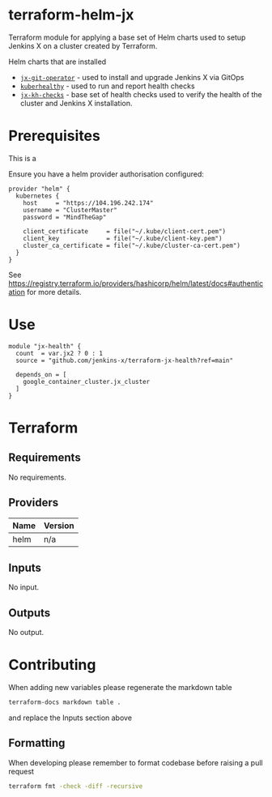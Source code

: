 # terraform-helm-jx

Terraform module for applying a base set of Helm charts used to setup Jenkins X on a cluster created by Terraform.

Helm charts that are installed
- [`jx-git-operator`](https://github.com/jenkins-x/jx-git-operator) - used to install and upgrade Jenkins X via GitOps
- [`kuberhealthy`](https://github.com/Comcast/kuberhealthy) - used to run and report health checks
- [`jx-kh-checks`](https://github.com/jenkins-x-plugins/jx-kh-check/tree/master/cmd) - base set of health checks used to verify the health of the cluster and Jenkins X installation.

# Prerequisites

This is a 

Ensure you have a helm provider authorisation configured:
```
provider "helm" {
  kubernetes {
    host     = "https://104.196.242.174"
    username = "ClusterMaster"
    password = "MindTheGap"

    client_certificate     = file("~/.kube/client-cert.pem")
    client_key             = file("~/.kube/client-key.pem")
    cluster_ca_certificate = file("~/.kube/cluster-ca-cert.pem")
  }
}
```

See https://registry.terraform.io/providers/hashicorp/helm/latest/docs#authentication for more details.


# Use

```
module "jx-health" {
  count  = var.jx2 ? 0 : 1
  source = "github.com/jenkins-x/terraform-jx-health?ref=main"

  depends_on = [
    google_container_cluster.jx_cluster
  ]
}

```

# Terraform

## Requirements

No requirements.

## Providers

| Name | Version |
|------|---------|
| helm | n/a |

## Inputs

No input.

## Outputs

No output.

# Contributing

When adding new variables please regenerate the markdown table 
```sh
terraform-docs markdown table .
```
and replace the Inputs section above

## Formatting

When developing please remember to format codebase before raising a pull request
```sh
terraform fmt -check -diff -recursive
```
